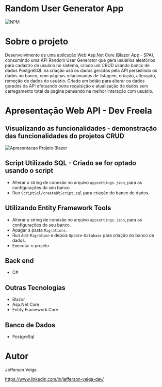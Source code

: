 # Random User Generator App

[![NPM](https://img.shields.io/github/license/jehveiga/Blog-api)](https://github.com/jehveiga/UserGeneratorApp/blob/main/LICENSE.txt)

# Sobre o projeto

Desenvolvimento de uma aplicação Web Asp.Net Core (Blazor App - SPA), consumindo uma API Random User Generator que gera usuários aleatórios para cadastro de usuário no sistema, criado um CRUD usando banco de dados PostgreSQL na criação usa os dados gerados pela API persistindo os dados no banco, com páginas relacionadas de listagem, criação, alteração, remoção de dados do usuário. Criado um botão para alterar os dados gerados da API efetuando outra requisição e atualização de dados sem carregamento total da pagina pensando na melhor interação com usuário.

# Apresentação Web API - Dev Freela

## Visualizando as funcionalidades - demonstração das funcionalidades do projetos CRUD
![Apresentacao Projeto  Blazor](url)

## Script Utilizado SQL - Criado se for optado usando o script

- Alterar a string de conexão no arquivo `appsettings.json`, para as configurações do seu banco.
- Run `ScriptSql/createDbScript.sql` para criação do banco de dados.

## Utilizando Entity Framework Tools

- Alterar a string de conexão no arquivo `appsettings.json`, para as configurações do seu banco.
- Apagar a pasta `Migrations`.
- Run `Add-Migration` e depois `Update-Database` para criação do banco de dados.
- Executar o projeto

## Back end

- C#

## Outras Tecnologias

- Blazor
- Asp.Net Core
- Entity Framework Core

## Banco de Dados

- PostgreSql

# Autor 

Jefferson Veiga

https://www.linkedin.com/in/jefferson-veiga-dev/
